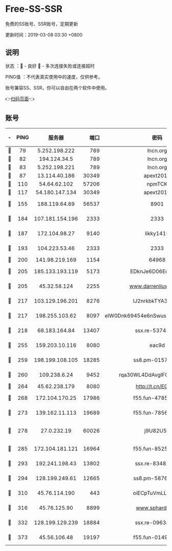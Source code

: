 # Free-SS-SSR

免费的SS账号、SSR账号，定期更新

更新时间：2019-03-08 03:30 +0800

## 说明

状态     ：🙂 - 良好 🙁 - 多次连接失败或连接超时

PING值   ：不代表真实使用中的速度，仅供参考。

账号兼容SS、SSR，你可以自由在两个软件中使用。

👉[扫码页面](https://liesauer.github.io/Free-SS-SSR/)👈

## 账号

|-|PING|服务器|端口|密码|加密方式|区域|
|:----:|:----:|:-----:|-----:|:----:|:----:|:----:|
|🙂|79|5.252.198.222|789|lncn.org|rc4|JP|
|🙂|82|194.124.34.5|789|lncn.org|rc4|JP|
|🙂|83|5.252.198.221|789|lncn.org|rc4|JP|
|🙂|87|13.114.40.186|30349|apext2019|chacha20|JP|
|🙂|110|54.64.62.102|57206|npmTCK|rc4-md5|JP|
|🙂|117|54.180.147.134|30349|apext2019|chacha20|KR|
|🙂|155|188.119.64.89|56537|8901|aes-256-cfb|RU|
|🙂|184|107.181.154.196|2333|2333|aes-256-cfb|US|
|🙂|187|172.104.98.27|9140|likky1415|aes-256-cfb|JP|
|🙂|193|104.223.53.46|2333|2333|aes-256-cfb|US|
|🙂|200|141.98.219.169|1154|64968|chacha20|US|
|🙂|205|185.133.193.119|5173|EDknJe6D06EoWDaw|aes-256-cfb|US|
|🙂|205|45.32.58.124|2255|www.darrenliuwei.com|aes-256-cfb|JP|
|🙂|217|103.129.196.201|8276|lJ2nrkbkTYA30wv0|aes-256-cfb|US|
|🙂|217|198.255.103.62|8097|eIW0Dnk69454e6nSwuspv9DmS201tQ0D|aes-256-cfb|US|
|🙂|218|68.183.164.84|13407|ssx.re-53745129|aes-256-cfb|US|
|🙂|255|159.203.10.116|8080|eac9d|aes-256-cfb|CA|
|🙂|259|198.199.108.105|18285|ss8.pm-01574549|aes-256-cfb|US|
|🙂|260|109.238.6.24|9452|rqa30WL4DdAvgIFG6Fs3znzTa|aes-256-cfb|FR|
|🙂|264|45.62.238.179|8080|http://t.cn/EGJIyrl|rc4-md5|CA|
|🙂|268|172.104.170.25|17986|f55.fun-47859679|aes-256-cfb|SG|
|🙂|273|139.162.11.113|19689|f55.fun-78561248|aes-256-cfb|SG|
|🙂|278|27.0.232.19|60026|j9U82U53|xchacha20-ietf-poly1305|HK|
|🙂|285|172.104.181.121|16964|f55.fun-85258208|aes-256-cfb|SG|
|🙂|293|192.241.198.43|13802|ssx.re-83481697|aes-256-cfb|US|
|🙂|294|128.199.249.61|12665|ss8.pm-58768243|aes-256-cfb|SG|
|🙂|310|45.76.114.190|443|oiECpTuVmLLxk4Ts|aes-256-cfb|AU|
|🙂|316|45.76.125.90|8899|www.sphard.com|aes-256-cfb|AU|
|🙂|332|128.199.129.239|18884|ssx.re-09634960|aes-256-cfb|SG|
|🙂|373|45.56.106.48|19197|f55.fun-01494565|aes-256-cfb|US|

